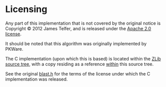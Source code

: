 # Licensing

Any part of this implementation that is not covered by the original
notice is Copyright &copy; 2012 James Telfer, and is released under the 
[Apache 2.0 license](http://www.apache.org/licenses/LICENSE-2.0.html).

It should be noted that this algorithm was originally implemented by
PKWare.
 
The C implementation (upon which this is based) is located 
within the [ZLib source tree](https://github.com/madler/zlib/blob/master/contrib/blast/),
with a copy residing as a reference [within](https://github.com/jamestelfer/Blast/blob/master/Blast/reference-code/) this source tree.

See the original [blast.h](https://github.com/madler/zlib/blob/master/contrib/blast/blast.h)
for the terms of the license under which the C implementation was released.
